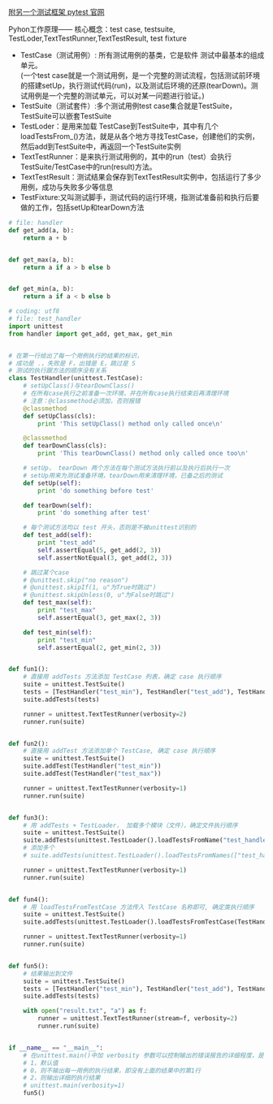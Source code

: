[附另一个测试框架 pytest 官网](https://docs.pytest.org/en/latest/getting-started.html#install-pytest)

Pyhon工作原理—— 核心概念：test case, testsuite, TestLoder,TextTestRunner,TextTestResult, test fixture


* TestCase（测试用例）: 所有测试用例的基类，它是软件 测试中最基本的组成单元。  
	(一个test case就是一个测试用例，是一个完整的测试流程，包括测试前环境的搭建setUp，执行测试代码(run)，以及测试后环境的还原(tearDown)。测试用例是一个完整的测试单元，可以对某一问题进行验证。)
* TestSuite（测试套件）:多个测试用例test case集合就是TestSuite，TestSuite可以嵌套TestSuite
* TestLoder：是用来加载 TestCase到TestSuite中，其中有几个loadTestsFrom_()方法，就是从各个地方寻找TestCase，创建他们的实例，然后add到TestSuite中，再返回一个TestSuite实例
* TextTestRunner：是来执行测试用例的，其中的run（test）会执行TestSuite/TestCase中的run(result)方法。
* TextTestResult：测试结果会保存到TextTestResult实例中，包括运行了多少用例，成功与失败多少等信息
* TestFixture:又叫测试脚手，测试代码的运行环境，指测试准备前和执行后要做的工作，包括setUp和tearDown方法


```python
# file: handler
def get_add(a, b):
    return a + b


def get_max(a, b):
    return a if a > b else b


def get_min(a, b):
    return a if a < b else b

```


```python
# coding: utf8
# file: test_handler
import unittest
from handler import get_add, get_max, get_min


# 在第一行给出了每一个用例执行的结果的标识，
# 成功是 .，失败是 F，出错是 E，跳过是 S
# 测试的执行跟方法的顺序没有关系
class TestHandler(unittest.TestCase):
    # setUpClass()与tearDownClass() 
    # 在所有case执行之前准备一次环境，并在所有case执行结束后再清理环境
    # 注意：@classmethod必须加，否则报错
    @classmethod
    def setUpClass(cls):
        print 'This setUpClass() method only called once\n'

    @classmethod
    def tearDownClass(cls):
        print 'This tearDownClass() method only called once too\n'

    # setUp， tearDown 两个方法在每个测试方法执行前以及执行后执行一次
    # setUp用来为测试准备环境，tearDown用来清理环境，已备之后的测试
    def setUp(self):
        print 'do something before test'

    def tearDown(self):
        print 'do something after test'

    # 每个测试方法均以 test 开头，否则是不被unittest识别的
    def test_add(self):
        print "test_add"
        self.assertEqual(5, get_add(2, 3))
        self.assertNotEqual(3, get_add(2, 3))

    # 跳过某个case
    # @unittest.skip("no reason")
    # @unittest.skipIf(1, u"为True时跳过")
    # @unittest.skipUnless(0, u"为False时跳过")
    def test_max(self):
        print "test_max"
        self.assertEqual(3, get_max(2, 3))

    def test_min(self):
        print "test_min"
        self.assertEqual(2, get_min(2, 3))


def fun1():
    # 直接用 addTests 方法添加 TestCase 列表，确定 case 执行顺序
    suite = unittest.TestSuite()
    tests = [TestHandler("test_min"), TestHandler("test_add"), TestHandler("test_max")]
    suite.addTests(tests)

    runner = unittest.TextTestRunner(verbosity=2)
    runner.run(suite)


def fun2():
    # 直接用 addTest 方法添加单个 TestCase, 确定 case 执行顺序
    suite = unittest.TestSuite()
    suite.addTest(TestHandler("test_min"))
    suite.addTest(TestHandler("test_max"))

    runner = unittest.TextTestRunner(verbosity=1)
    runner.run(suite)


def fun3():
    # 用 addTests + TestLoader， 加载多个模块（文件），确定文件执行顺序
    suite = unittest.TestSuite()
    suite.addTests(unittest.TestLoader().loadTestsFromName("test_handler.TestHandler"))
    # 添加多个
    # suite.addTests(unittest.TestLoader().loadTestsFromNames(["test_handler.TestHandler"]))

    runner = unittest.TextTestRunner(verbosity=1)
    runner.run(suite)


def fun4():
    # 用 loadTestsFromTestCase 方法传入 TestCase 名称即可, 确定类执行顺序
    suite = unittest.TestSuite()
    suite.addTests(unittest.TestLoader().loadTestsFromTestCase(TestHandler))

    runner = unittest.TextTestRunner(verbosity=1)
    runner.run(suite)


def fun5():
    # 结果输出到文件
    suite = unittest.TestSuite()
    tests = [TestHandler("test_min"), TestHandler("test_add"), TestHandler("test_max")]
    suite.addTests(tests)

    with open("result.txt", "a") as f:
        runner = unittest.TextTestRunner(stream=f, verbosity=2)
        runner.run(suite)


if __name__ == "__main__":
    # 在unittest.main()中加 verbosity 参数可以控制输出的错误报告的详细程度，是
    # 1，默认值
    # 0，则不输出每一用例的执行结果，即没有上面的结果中的第1行
    # 2，则输出详细的执行结果
    # unittest.main(verbosity=1)
    fun5()


```
